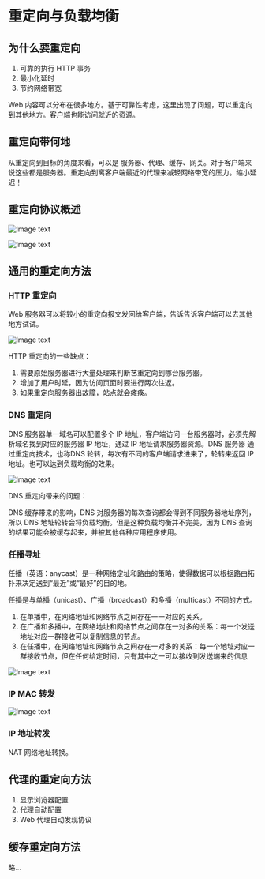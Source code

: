 # 重定向与负载均衡

## 为什么要重定向

1. 可靠的执行 HTTP 事务
2. 最小化延时
3. 节约网络带宽

Web 内容可以分布在很多地方。基于可靠性考虑，这里出现了问题，可以重定向到其他地方。客户端也能访问就近的资源。

## 重定向带何地

从重定向到目标的角度来看，可以是 服务器、代理、缓存、网关。对于客户端来说这些都是服务器。重定向到离客户端最近的代理来减轻网络带宽的压力。缩小延迟！

## 重定向协议概述

![Image text](/images/1648521474(1).png)

![Image text](/images/1648521523(1).png)

## 通用的重定向方法

### HTTP 重定向

Web 服务器可以将较小的重定向报文发回给客户端，告诉告诉客户端可以去其他地方试试。

![Image text](/images/1648521847(1).png)

HTTP 重定向的一些缺点：

1. 需要原始服务器进行大量处理来判断艺重定向到哪台服务器。
2. 增加了用户时延，因为访问页面时要进行两次往返。
3. 如果重定向服务器出故障，站点就会瘫痪。

### DNS 重定向

DNS 服务器单一域名可以配置多个 IP 地址，客户端访问一台服务器时，必须先解析域名找到对应的服务器 IP 地址，通过 IP 地址请求服务器资源。DNS 服务器 通过重定向技术，也称DNS 轮转，每次有不同的客户端请求进来了，轮转来返回 IP 地址。也可以达到负载均衡的效果。

![Image text](/images/1648522464(1).png)

DNS 重定向带来的问题：

DNS 缓存带来的影响，DNS 对服务器的每次查询都会得到不同服务器地址序列，所以 DNS 地址轮转会将负载均衡。但是这种负载均衡并不完美，因为 DNS 查询的结果可能会被缓存起来，并被其他各种应用程序使用。

### 任播寻址

任播（英语：anycast）是一种网络定址和路由的策略，使得数据可以根据路由拓扑来决定送到“最近”或“最好”的目的地。

任播是与单播（unicast）、广播（broadcast）和多播（multicast）不同的方式。

1. 在单播中，在网络地址和网络节点之间存在一一对应的关系。
2. 在广播和多播中，在网络地址和网络节点之间存在一对多的关系：每一个发送地址对应一群接收可以复制信息的节点。
3. 在任播中，在网络地址和网络节点之间存在一对多的关系：每一个地址对应一群接收节点，但在任何给定时间，只有其中之一可以接收到发送端来的信息

![Image text](/images/1648522872(1).png)

### IP MAC 转发

![Image text](/images/1648523191(1).png)

### IP 地址转发

NAT 网络地址转换。

## 代理的重定向方法

1. 显示浏览器配置
2. 代理自动配置
3. Web 代理自动发现协议

## 缓存重定向方法

略...